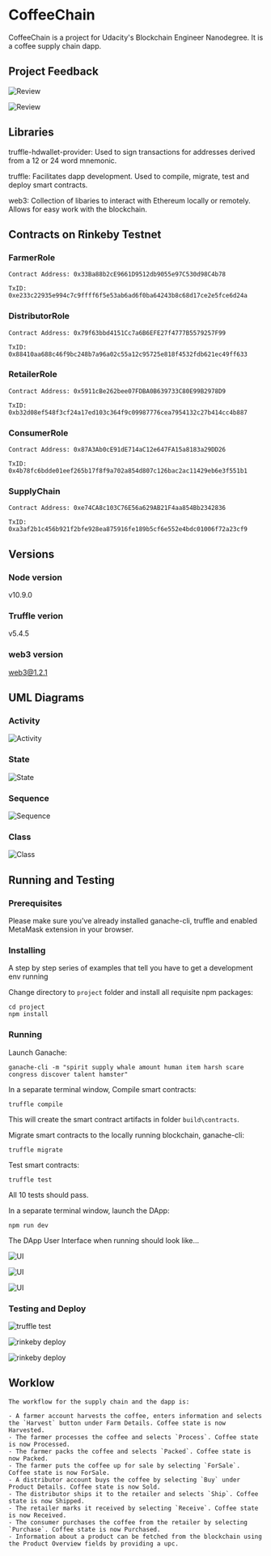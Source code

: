 # CoffeeChain

CoffeeChain is a project for Udacity's Blockchain Engineer Nanodegree. It is a coffee supply chain dapp.

## Project Feedback

![Review](images/review1.png?raw=true)

![Review](images/review2.png?raw=true)

## Libraries

truffle-hdwallet-provider: Used to sign transactions for addresses derived from a 12 or 24 word mnemonic.

truffle: Facilitates dapp development. Used to compile, migrate, test and deploy smart contracts.

web3: Collection of libaries to interact with Ethereum locally or remotely. Allows for easy work with the blockchain.


## Contracts on Rinkeby Testnet


### FarmerRole
``` 
Contract Address: 0x33Ba88b2cE9661D9512db9055e97C530d98C4b78

TxID: 0xe233c22935e994c7c9ffff6f5e53ab6ad6f0ba64243b8c68d17ce2e5fce6d24a
```

### DistributorRole
```
Contract Address: 0x79f63bbd4151Cc7a6B6EFE27f4777B5579257F99

TxID: 0x88410aa688c46f9bc248b7a96a02c55a12c95725e818f4532fdb621ec49ff633
```

### RetailerRole
```
Contract Address: 0x5911cBe262bee07FDBA0B639733C80E99B2978D9

TxID: 0xb32d08ef548f3cf24a17ed103c364f9c09987776cea7954132c27b414cc4b887
```

### ConsumerRole
```
Contract Address: 0x87A3Ab0cE91dE714aC12e647FA15a8183a29DD26

TxID: 0x4b78fc6bdde01eef265b17f8f9a702a854d807c126bac2ac11429eb6e3f551b1
```

### SupplyChain
```
Contract Address: 0xe74CA8c103C76E56a629AB21F4aa854Bb2342836

TxID: 0xa3af2b1c456b921f2bfe928ea875916fe189b5cf6e552e4bdc01006f72a23cf9
```

## Versions

### Node version

v10.9.0


### Truffle verion

v5.4.5


### web3 version

web3@1.2.1


## UML Diagrams

### Activity

![Activity](diagrams/activityDiagram.png?raw=true "Activity")


### State

![State](diagrams/stateDiagram.png?raw=true "State")


### Sequence

![Sequence](diagrams/sequenceDiagram.png?raw=true "Sequence")


### Class

![Class](diagrams/classDiagram.png?raw=true "Class")




## Running and Testing

### Prerequisites

Please make sure you've already installed ganache-cli, truffle and enabled MetaMask extension in your browser.


### Installing

A step by step series of examples that tell you have to get a development env running

Change directory to `project` folder and install all requisite npm packages:

```
cd project
npm install
```

### Running

Launch Ganache:

```
ganache-cli -m "spirit supply whale amount human item harsh scare congress discover talent hamster"
```

In a separate terminal window, Compile smart contracts:

```
truffle compile
```

This will create the smart contract artifacts in folder ```build\contracts```.

Migrate smart contracts to the locally running blockchain, ganache-cli:

```
truffle migrate
```


Test smart contracts:

```
truffle test
```

All 10 tests should pass.


In a separate terminal window, launch the DApp:

```
npm run dev
```

The DApp User Interface when running should look like...

![UI](images/productOverview.png?raw=true)

![UI](images/farmDetails.png?raw=true)

![UI](images/productDetails.png?raw=true)


### Testing and Deploy

![truffle test](images/testsOutput.png?raw=true)

![rinkeby deploy](images/rinkebyDeploy1.png?raw=true)

![rinkeby deploy](images/rinkebyDeploy2.png?raw=true)


## Worklow
```
The workflow for the supply chain and the dapp is:

- A farmer account harvests the coffee, enters information and selects the `Harvest` button under Farm Details. Coffee state is now Harvested.
- The farmer processes the coffee and selects `Process`. Coffee state is now Processed.
- The farmer packs the coffee and selects `Packed`. Coffee state is now Packed.
- The farmer puts the coffee up for sale by selecting `ForSale`. Coffee state is now ForSale.
- A distributor account buys the coffee by selecting `Buy` under Product Details. Coffee state is now Sold.
- The distributor ships it to the retailer and selects `Ship`. Coffee state is now Shipped.
- The retailer marks it received by selecting `Receive`. Coffee state is now Received.
- The consumer purchases the coffee from the retailer by selecting `Purchase`. Coffee state is now Purchased.
- Information about a product can be fetched from the blockchain using the Product Overview fields by providing a upc. 
```